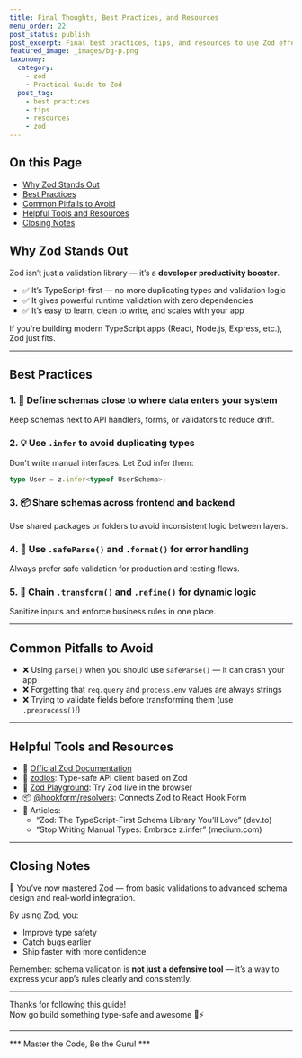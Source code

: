 ```yaml
---
title: Final Thoughts, Best Practices, and Resources
menu_order: 22
post_status: publish
post_excerpt: Final best practices, tips, and resources to use Zod effectively in any app.
featured_image: _images/bg-p.png
taxonomy:
  category:
    - zod
    - Practical Guide to Zod
  post_tag:
    - best practices
    - tips
    - resources
    - zod
---
```


<div class="toc" markdown="1">

## On this Page

- [Why Zod Stands Out](#why-zod-stands-out)
- [Best Practices](#best-practices)
- [Common Pitfalls to Avoid](#common-pitfalls-to-avoid)
- [Helpful Tools and Resources](#helpful-tools-and-resources)
- [Closing Notes](#closing-notes)

</div>

<div class="guru-main" markdown="1">

## Why Zod Stands Out

Zod isn’t just a validation library — it’s a **developer productivity booster**.

- ✅ It’s TypeScript-first — no more duplicating types and validation logic
- ✅ It gives powerful runtime validation with zero dependencies
- ✅ It’s easy to learn, clean to write, and scales with your app

If you're building modern TypeScript apps (React, Node.js, Express, etc.), Zod just fits.

---

## Best Practices

### 1. 🧱 Define schemas close to where data enters your system
Keep schemas next to API handlers, forms, or validators to reduce drift.

### 2. 💡 Use `.infer` to avoid duplicating types
Don't write manual interfaces. Let Zod infer them:

```ts
type User = z.infer<typeof UserSchema>;
```

### 3. 📦 Share schemas across frontend and backend
Use shared packages or folders to avoid inconsistent logic between layers.

### 4. 🧪 Use `.safeParse()` and `.format()` for error handling
Always prefer safe validation for production and testing flows.

### 5. 🔄 Chain `.transform()` and `.refine()` for dynamic logic
Sanitize inputs and enforce business rules in one place.

---

## Common Pitfalls to Avoid

- ❌ Using `parse()` when you should use `safeParse()` — it can crash your app
- ❌ Forgetting that `req.query` and `process.env` values are always strings
- ❌ Trying to validate fields before transforming them (use `.preprocess()`!)

---

## Helpful Tools and Resources

- 📘 [Official Zod Documentation](https://zod.dev/)
- 🧰 [zodios](https://github.com/ecyrbe/zodios): Type-safe API client based on Zod
- 🧪 [Zod Playground](https://zod.dev/?id=playground): Try Zod live in the browser
- 📦 [@hookform/resolvers](https://react-hook-form.com/api/useform/#resolver): Connects Zod to React Hook Form
- 📄 Articles:
  - “Zod: The TypeScript-First Schema Library You’ll Love” (dev.to)
  - “Stop Writing Manual Types: Embrace z.infer” (medium.com)

---

## Closing Notes

🎉 You’ve now mastered Zod — from basic validations to advanced schema design and real-world integration.

By using Zod, you:
- Improve type safety
- Catch bugs earlier
- Ship faster with more confidence

Remember: schema validation is **not just a defensive tool** — it’s a way to express your app’s rules clearly and consistently.

---

Thanks for following this guide!  
Now go build something type-safe and awesome 🔐⚡

---

*** Master the Code, Be the Guru! ***

</div>
